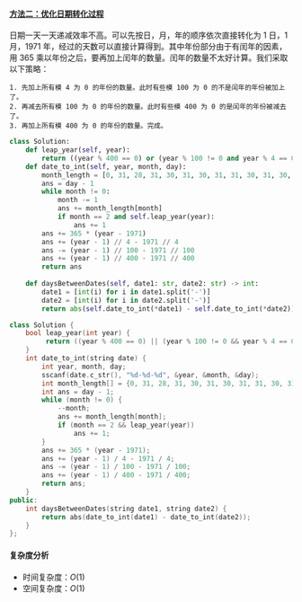#### [方法二：优化日期转化过程](https://leetcode.cn/problems/number-of-days-between-two-dates/solutions/108064/ri-qi-zhi-jian-ge-ji-tian-by-leetcode-solution/)

日期一天一天递减效率不高。可以先按日，月，年的顺序依次直接转化为 1 日，1 月，1971 年，经过的天数可以直接计算得到。其中年份部分由于有闰年的因素，用 365 乘以年份之后，要再加上闰年的数量。闰年的数量不太好计算。我们采取以下策略：

```
1. 先加上所有模 4 为 0 的年份的数量。此时有些模 100 为 0 的不是闰年的年份被加上了。
2. 再减去所有模 100 为 0 的年份的数量。此时有些模 400 为 0 的是闰年的年份被减去了。
3. 再加上所有模 400 为 0 的年份的数量。完成。
```

```python
class Solution:
    def leap_year(self, year):
        return ((year % 400 == 0) or (year % 100 != 0 and year % 4 == 0))
    def date_to_int(self, year, month, day):
        month_length = [0, 31, 28, 31, 30, 31, 30, 31, 31, 30, 31, 30, 31]
        ans = day - 1
        while month != 0:
            month -= 1
            ans += month_length[month]
            if month == 2 and self.leap_year(year):
                ans += 1
        ans += 365 * (year - 1971)
        ans += (year - 1) // 4 - 1971 // 4
        ans -= (year - 1) // 100 - 1971 // 100
        ans += (year - 1) // 400 - 1971 // 400
        return ans
            
    def daysBetweenDates(self, date1: str, date2: str) -> int:
        date1 = [int(i) for i in date1.split('-')]
        date2 = [int(i) for i in date2.split('-')]
        return abs(self.date_to_int(*date1) - self.date_to_int(*date2))
```

```cpp
class Solution {
    bool leap_year(int year) {
         return ((year % 400 == 0) || (year % 100 != 0 && year % 4 == 0));
    }
    int date_to_int(string date) {
        int year, month, day;
        sscanf(date.c_str(), "%d-%d-%d", &year, &month, &day);
        int month_length[] = {0, 31, 28, 31, 30, 31, 30, 31, 31, 30, 31, 30, 31};
        int ans = day - 1;
        while (month != 0) {
            --month;
            ans += month_length[month];
            if (month == 2 && leap_year(year))
                ans += 1;
        }
        ans += 365 * (year - 1971);
        ans += (year - 1) / 4 - 1971 / 4;
        ans -= (year - 1) / 100 - 1971 / 100;
        ans += (year - 1) / 400 - 1971 / 400;
        return ans;
    }
public:
    int daysBetweenDates(string date1, string date2) {
        return abs(date_to_int(date1) - date_to_int(date2));
    }
};
```

#### 复杂度分析

-   时间复杂度：$O(1)$
-   空间复杂度：$O(1)$
